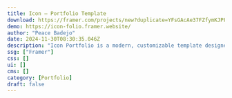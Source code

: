 ```yaml
---
title: Icon — Portfolio Template
download: https://framer.com/projects/new?duplicate=YFsGAcAe37FZfymKJPFu&via=peacebadejo&duplicateType=siteTemplate
demo: https://icon-folio.framer.website/
author: "Peace Badejo"
date: 2024-11-30T08:30:35.046Z
description: "Icon Portfolio is a modern, customizable template designed for designers to showcase their work professionally and attractively. It enhances your professional image and helps you stand out to potential clients and employers."
ssg: ["Framer"]
css: []
ui: []
cms: []
category: [Portfolio]
draft: false
---
```

